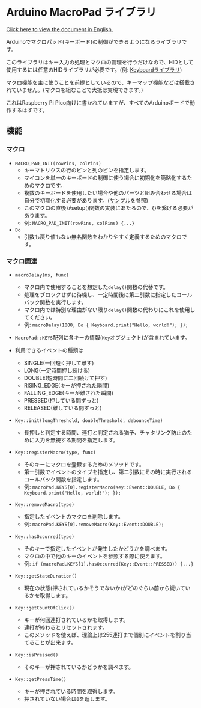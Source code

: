 # Arduino MacroPad ライブラリ
[Click here to view the document in English.](/README.md)

Arduinoでマクロパッド(キーボード)の制御ができるようになるライブラリです。

このライブラリはキー入力の処理とマクロの管理を行うだけなので、HIDとして使用するには任意のHIDライブラリが必要です。(例: [Keyboardライブラリ](https://github.com/arduino-libraries/Keyboard))

マクロ機能を主に使うことを前提としているので、キーマップ機能などは搭載されていません。(マクロを組むことで大抵は実現できます。)

これはRaspberry Pi Pico向けに書かれていますが、すべてのArduinoボードで動作するはずです。

## 機能

### マクロ
- `MACRO_PAD_INIT(rowPins, colPins)`
    - キーマトリクスの行のピンと列のピンを指定します。
    - マイコンを単一のキーボードの制御に使う場合に初期化を簡略化するためのマクロです。
    - 複数のキーボードを使用したい場合や他のパーツと組み合わせる場合は自分で初期化する必要があります。([サンプル](/example/configure_without_init_macro/configure_without_init_macro.ino)を参照)
    - このマクロの直後がsetup()関数の実装にあたるので、{}を繋げる必要があります。
    - 例: `MACRO_PAD_INIT(rowPins, colPins) {...}`
- `Do`
    - 引数も戻り値もない無名関数をわかりやすく定義するためのマクロです。

### マクロ関連
- `macroDelay(ms, func)`
    - マクロ内で使用することを想定した`delay()`関数の代替です。
    - 処理をブロックせずに待機し、一定時間後に第二引数に指定したコールバック関数を実行します。
    - マクロ内では特別な理由がない限り`delay()`関数の代わりにこれを使用してください。
    - 例: `macroDelay(1000, Do { Keyboard.print("Hello, world!"); });`

- `MacroPad::KEYS`配列に各キーの情報(`Key`オブジェクト)が含まれています。
- 利用できるイベントの種類は

    - SINGLE(一回短く押して離す)
    - LONG(一定時間押し続ける)
    - DOUBLE(短時間に二回続けて押す)
    - RISING_EDGE(キーが押された瞬間)
    - FALLING_EDGE(キーが離された瞬間)
    - PRESSED(押している間ずっと)
    - RELEASED(離している間ずっと)

- `Key::init(longThreshold, doubleThreshold, debounceTime)`
    - 長押しと判定する時間、連打と判定される猶予、チャタリング防止のために入力を無視する期間を指定します。

- `Key::registerMacro(type, func)`
    - そのキーにマクロを登録するためのメソッドです。
    - 第一引数でイベントのタイプを指定し、第二引数にその時に実行されるコールバック関数を指定します。
    - 例: `macroPad.KEYS[0].registerMacro(Key::Event::DOUBLE, Do { Keyboard.print("Hello, world!"); });`
- `Key::removeMacro(type)`
    - 指定したイベントのマクロを削除します。
    - 例: `macroPad.KEYS[0].removeMacro(Key::Event::DOUBLE);`
- `Key::hasOccurred(type)`
    - そのキーで指定したイベントが発生したかどうかを調べます。
    - マクロの中で他のキーのイベントを参照する際に使えます。
    - 例: `if (macroPad.KEYS[1].hasOccurred(Key::Event::PRESSED)) {...}`
- `Key::getStateDuration()`
    - 現在の状態(押されているかそうでないか)がどのぐらい前から続いているかを取得します。
- `Key::getCountOfClick()`
    - キーが何回連打されているかを取得します。
    - 連打が終わるとリセットされます。
    - このメソッドを使えば、理論上は255連打まで個別にイベントを割り当てることが出来ます。

- `Key::isPressed()`
    - そのキーが押されているかどうかを調べます。
- `Key::getPressTime()`
    - キーが押されている時間を取得します。
    - 押されていない場合は`0`を返します。

